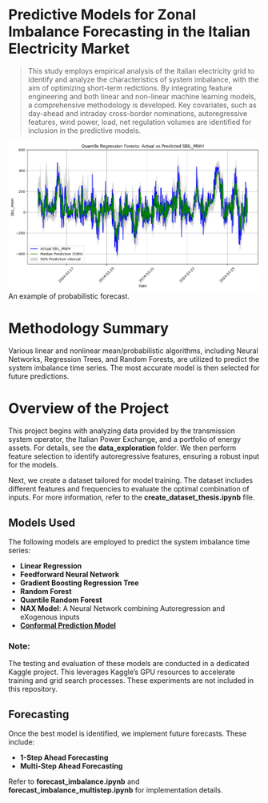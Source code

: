 # Predictive Models for Zonal Imbalance Forecasting in the Italian Electricity Market

> This study employs empirical analysis of the Italian electricity grid to identify and analyze the characteristics of system imbalance, with the aim of optimizing short-term redictions. By integrating feature engineering and both linear and non-linear machine learning models, a comprehensive methodology is developed. Key covariates, such as day-ahead and intraday cross-border nominations, autoregressive features, wind power, load, net regulation volumes are identified for inclusion in the predictive models.

![rl-env](images/quantile_regression_forest.png)
An example of probabilistic forecast.
# Methodology Summary

Various linear and nonlinear mean/probabilistic algorithms, including Neural Networks, Regression Trees, and Random Forests, are utilized to predict the system imbalance time series. The most accurate model is then selected for future predictions.

# Overview of the Project

This project begins with analyzing data provided by the transmission system operator, the Italian Power Exchange, and a portfolio of energy assets. For details, see the **data_exploration** folder. We then perform feature selection to identify autoregressive features, ensuring a robust input for the models.

Next, we create a dataset tailored for model training. The dataset includes different features and frequencies to evaluate the optimal combination of inputs. For more information, refer to the **create_dataset_thesis.ipynb** file.

## Models Used
The following models are employed to predict the system imbalance time series:

- **Linear Regression**
- **Feedforward Neural Network**
- **Gradient Boosting Regression Tree**
- **Random Forest**
- **Quantile Random Forest**
- **NAX Model**: A Neural Network combining Autoregression and eXogenous inputs
- [**Conformal Prediction Model**](https://arxiv.org/pdf/2005.07972)

### Note:
The testing and evaluation of these models are conducted in a dedicated Kaggle project. This leverages Kaggle’s GPU resources to accelerate training and grid search processes. These experiments are not included in this repository.

## Forecasting
Once the best model is identified, we implement future forecasts. These include:

- **1-Step Ahead Forecasting**
- **Multi-Step Ahead Forecasting**

Refer to **forecast_imbalance.ipynb** and **forecast_imbalance_multistep.ipynb** for implementation details.
